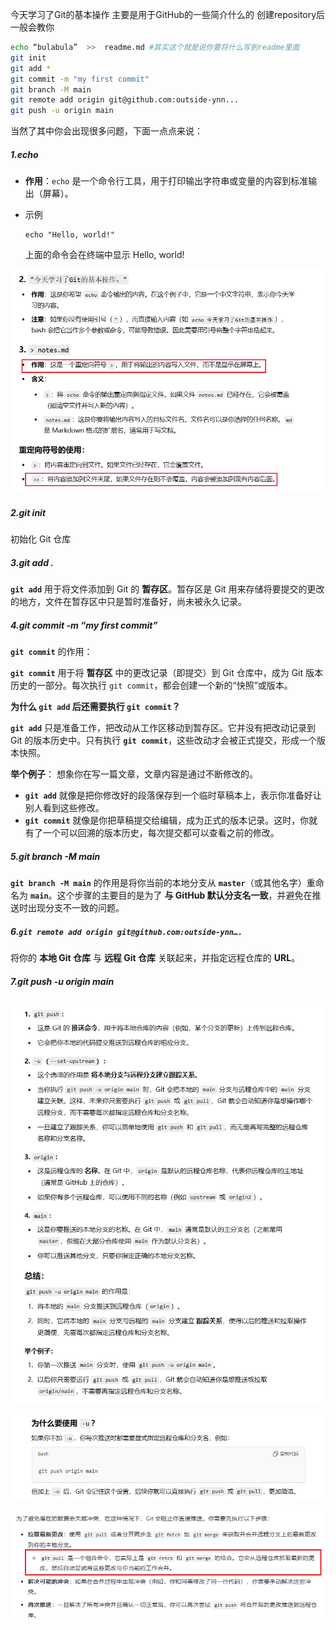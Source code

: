 ﻿﻿﻿﻿今天学习了Git的基本操作
主要是用于GitHub的一些简介什么的
创建repository后一般会教你

```bash
echo “bulabula”  >>  readme.md #其实这个就是说你要将什么写到readme里面
git init
git add *
git commit -m "my first commit"
git branch -M main
git remote add origin git@github.com:outside-ynn...
git push -u origin main
```

当然了其中你会出现很多问题，下面一点点来说：

##### 1.echo

- **作用**：`echo` 是一个命令行工具，用于打印输出字符串或变量的内容到标准输出（屏幕）。

- 示例

	```
	echo "Hello, world!"
	```

	上面的命令会在终端中显示 Hello, world!

![image-20241214195647698](images/image-20241214195647698.png)



##### 2.git init

初始化 Git 仓库



##### 3.git add .

**`git add`** 用于将文件添加到 Git 的 **暂存区**。暂存区是 Git 用来存储将要提交的更改的地方，文件在暂存区中只是暂时准备好，尚未被永久记录。



##### 4.git commit -m “my first commit”

 **`git commit`** 的作用：

**`git commit`** 用于将 **暂存区** 中的更改记录（即提交）到 Git 仓库中，成为 Git 版本历史的一部分。每次执行 `git commit`，都会创建一个新的“快照”或版本。

 **为什么 `git add` 后还需要执行 `git commit`？**

**`git add`** 只是准备工作，把改动从工作区移动到暂存区。它并没有把改动记录到 Git 的版本历史中。只有执行 **`git commit`**，这些改动才会被正式提交，形成一个版本快照。

**举个例子**： 想象你在写一篇文章，文章内容是通过不断修改的。

- **`git add`** 就像是把你修改好的段落保存到一个临时草稿本上，表示你准备好让别人看到这些修改。
- **`git commit`** 就像是你把草稿提交给编辑，成为正式的版本记录。这时，你就有了一个可以回溯的版本历史，每次提交都可以查看之前的修改。



##### 5.git branch -M main

**`git branch -M main`** 的作用是将你当前的本地分支从 **`master`**（或其他名字）重命名为 **`main`**。这个步骤的主要目的是为了 **与 GitHub 默认分支名一致**，并避免在推送时出现分支不一致的问题。



##### 6.`git remote add origin git@github.com:outside-ynn….`

将你的 **本地 Git 仓库** 与 **远程 Git 仓库** 关联起来，并指定远程仓库的 **URL**。



##### 7.git push -u origin main

![image-20241214201339302](images/image-20241214201339302.png)

![image-20241214201401157](images/image-20241214201401157.png)

![image-20241214201401157](images/image-20241214154345902.png)

